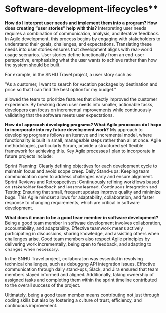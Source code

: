 # Software-development-lifecycles**
**How do I interpret user needs and implement them into a program? How does creating “user stories” help with this?**
Interpreting user needs requires a combination of communication, analysis, and iterative feedback. In Agile development, this process begins by engaging with stakeholders to understand their goals, challenges, and expectations. Translating these needs into user stories ensures that development aligns with real-world usage scenarios. User stories define functionality from an end-user perspective, emphasizing what the user wants to achieve rather than how the system should be built.

For example, in the SNHU Travel project, a user story such as:

"As a customer, I want to search for vacation packages by destination and price so that I can find the best option for my budget."

allowed the team to prioritize features that directly improved the customer experience. By breaking down user needs into smaller, actionable tasks, developers can focus on incremental improvements while continuously validating that the software meets user expectations.

**How do I approach developing programs? What Agile processes do I hope to incorporate into my future development work?**
My approach to developing programs follows an iterative and incremental model, where functionality is built in small, manageable steps rather than all at once. Agile methodologies, particularly Scrum, provide a structured yet flexible framework for achieving this. Key Agile processes I plan to incorporate in future projects include:

Sprint Planning: Clearly defining objectives for each development cycle to maintain focus and avoid scope creep.
Daily Stand-ups: Keeping team communication open to address challenges early and ensure alignment.
Sprint Reviews and Retrospectives: Continuously refining workflows based on stakeholder feedback and lessons learned.
Continuous Integration and Testing: Ensuring that small, frequent updates improve quality and minimize bugs.
This Agile mindset allows for adaptability, collaboration, and faster response to changing requirements, which are critical in software development.

**What does it mean to be a good team member in software development?**
Being a good team member in software development involves collaboration, accountability, and adaptability. Effective teamwork means actively participating in discussions, sharing knowledge, and assisting others when challenges arise. Good team members also respect Agile principles by delivering work incrementally, being open to feedback, and adapting to changes when necessary.

In the SNHU Travel project, collaboration was essential in resolving technical challenges, such as debugging API integration issues. Effective communication through daily stand-ups, Slack, and Jira ensured that team members stayed informed and aligned. Additionally, taking ownership of assigned tasks and completing them within the sprint timeline contributed to the overall success of the project.

Ultimately, being a good team member means contributing not just through coding skills but also by fostering a culture of trust, efficiency, and continuous improvement.


